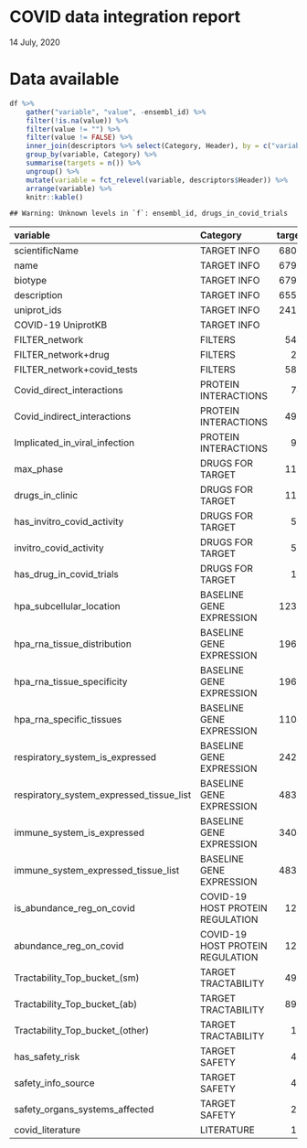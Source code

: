 COVID data integration report
================
14 July, 2020

# Data available

``` r
df %>%
    gather("variable", "value", -ensembl_id) %>%
    filter(!is.na(value)) %>%
    filter(value != "") %>%
    filter(value != FALSE) %>%
    inner_join(descriptors %>% select(Category, Header), by = c("variable" = "Header")) %>%
    group_by(variable, Category) %>%
    summarise(targets = n()) %>%
    ungroup() %>%
    mutate(variable = fct_relevel(variable, descriptors$Header)) %>%
    arrange(variable) %>%
    knitr::kable()
```

    ## Warning: Unknown levels in `f`: ensembl_id, drugs_in_covid_trials

| variable                                     | Category                         | targets |
| :------------------------------------------- | :------------------------------- | ------: |
| scientificName                               | TARGET INFO                      |   68027 |
| name                                         | TARGET INFO                      |   67998 |
| biotype                                      | TARGET INFO                      |   67998 |
| description                                  | TARGET INFO                      |   65599 |
| uniprot\_ids                                 | TARGET INFO                      |   24139 |
| COVID-19 UniprotKB                           | TARGET INFO                      |      38 |
| FILTER\_network                              | FILTERS                          |    5424 |
| FILTER\_network+drug                         | FILTERS                          |     220 |
| FILTER\_network+covid\_tests                 | FILTERS                          |    5880 |
| Covid\_direct\_interactions                  | PROTEIN INTERACTIONS             |     746 |
| Covid\_indirect\_interactions                | PROTEIN INTERACTIONS             |    4921 |
| Implicated\_in\_viral\_infection             | PROTEIN INTERACTIONS             |     957 |
| max\_phase                                   | DRUGS FOR TARGET                 |    1174 |
| drugs\_in\_clinic                            | DRUGS FOR TARGET                 |    1174 |
| has\_invitro\_covid\_activity                | DRUGS FOR TARGET                 |     569 |
| invitro\_covid\_activity                     | DRUGS FOR TARGET                 |     569 |
| has\_drug\_in\_covid\_trials                 | DRUGS FOR TARGET                 |     109 |
| hpa\_subcellular\_location                   | BASELINE GENE EXPRESSION         |   12382 |
| hpa\_rna\_tissue\_distribution               | BASELINE GENE EXPRESSION         |   19635 |
| hpa\_rna\_tissue\_specificity                | BASELINE GENE EXPRESSION         |   19635 |
| hpa\_rna\_specific\_tissues                  | BASELINE GENE EXPRESSION         |   11044 |
| respiratory\_system\_is\_expressed           | BASELINE GENE EXPRESSION         |   24254 |
| respiratory\_system\_expressed\_tissue\_list | BASELINE GENE EXPRESSION         |   48339 |
| immune\_system\_is\_expressed                | BASELINE GENE EXPRESSION         |   34047 |
| immune\_system\_expressed\_tissue\_list      | BASELINE GENE EXPRESSION         |   48339 |
| is\_abundance\_reg\_on\_covid                | COVID-19 HOST PROTEIN REGULATION |    1294 |
| abundance\_reg\_on\_covid                    | COVID-19 HOST PROTEIN REGULATION |    1294 |
| Tractability\_Top\_bucket\_(sm)              | TARGET TRACTABILITY              |    4981 |
| Tractability\_Top\_bucket\_(ab)              | TARGET TRACTABILITY              |    8961 |
| Tractability\_Top\_bucket\_(other)           | TARGET TRACTABILITY              |     184 |
| has\_safety\_risk                            | TARGET SAFETY                    |     481 |
| safety\_info\_source                         | TARGET SAFETY                    |     481 |
| safety\_organs\_systems\_affected            | TARGET SAFETY                    |     235 |
| covid\_literature                            | LITERATURE                       |     122 |
